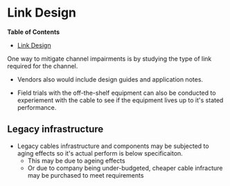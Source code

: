 # Link Design

<!-- markdown-toc start - Don't edit this section. Run M-x markdown-toc-refresh-toc -->
**Table of Contents**

- [Link Design](#link-design)

<!-- markdown-toc end -->
One way to mitigate channel impairments is by studying the type of link required for the channel.

* Vendors also would include design guides and application notes.

* Field trials with the off-the-shelf equipment can also be conducted to experiement with the cable to see if the equipment lives up to it's stated performance.

## Legacy infrastructure
* Legacy cables infrastructure and components may be subjected to aging effects so it's actual perform is below specificaiton.
  * This may be due to ageing effects
  * Or due to company being under-budgeted, cheaper cable infracture may be purchased to meet requirements
